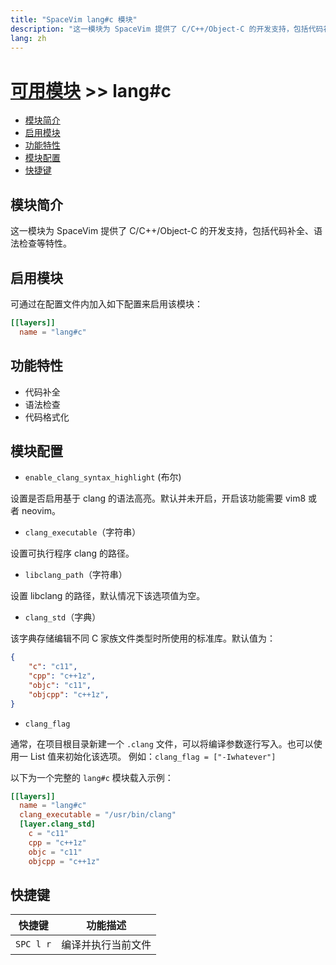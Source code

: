 ```yaml
---
title: "SpaceVim lang#c 模块"
description: "这一模块为 SpaceVim 提供了 C/C++/Object-C 的开发支持，包括代码补全、语法检查等特性。"
lang: zh
---
```


# [可用模块](../../) >> lang#c

<!-- vim-markdown-toc GFM -->

- [模块简介](#模块简介)
- [启用模块](#启用模块)
- [功能特性](#功能特性)
- [模块配置](#模块配置)
- [快捷键](#快捷键)

<!-- vim-markdown-toc -->

## 模块简介

这一模块为 SpaceVim 提供了 C/C++/Object-C 的开发支持，包括代码补全、语法检查等特性。

## 启用模块

可通过在配置文件内加入如下配置来启用该模块：

```toml
[[layers]]
  name = "lang#c"
```

## 功能特性

- 代码补全
- 语法检查
- 代码格式化

## 模块配置

- `enable_clang_syntax_highlight` (布尔)

设置是否启用基于 clang 的语法高亮。默认并未开启，开启该功能需要 vim8 或者 neovim。

- `clang_executable`（字符串）

设置可执行程序 clang 的路径。

- `libclang_path`（字符串）

设置 libclang 的路径，默认情况下该选项值为空。

- `clang_std`（字典）

该字典存储编辑不同 C 家族文件类型时所使用的标准库。默认值为：

```json
{
    "c": "c11",
    "cpp": "c++1z",
    "objc": "c11",
    "objcpp": "c++1z",
}
```

- `clang_flag`

通常，在项目根目录新建一个 `.clang` 文件，可以将编译参数逐行写入。也可以使用一 List 值来初始化该选项。
例如：`clang_flag = ["-Iwhatever"]`

以下为一个完整的 `lang#c` 模块载入示例：

```toml
[[layers]]
  name = "lang#c"
  clang_executable = "/usr/bin/clang"
  [layer.clang_std]
    c = "c11"
    cpp = "c++1z"
    objc = "c11"
    objcpp = "c++1z"
```

## 快捷键

| 快捷键    | 功能描述           |
| --------- | ------------------ |
| `SPC l r` | 编译并执行当前文件 |
